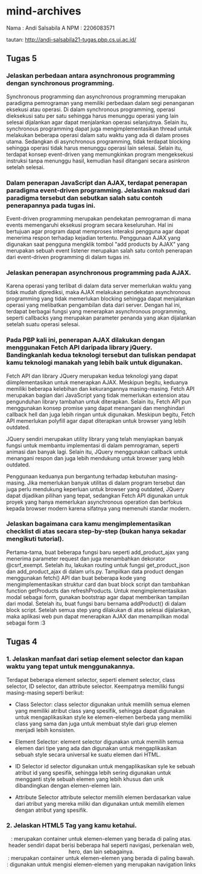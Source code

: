 # mind-archives

Nama    : Andi Salsabila A
NPM     : 2206083571

tautan: http://andi-salsabila21-tugas.pbp.cs.ui.ac.id/

## Tugas 5
### Jelaskan perbedaan antara asynchronous programming dengan synchronous programming.
Synchronous programming dan asynchronous programming merupakan paradigma pemrograman yang memiliki perbedaan dalam segi penanganan eksekusi atau operasi. Di dalam synchronous programming, operasi dieksekusi satu per satu sehingga harus menunggu operasi yang lain selesai dijalankan agar dapat menjalankan operasi selanjutnya. Selain itu, synchronous programming dapat juga mengimplementasikan thread untuk melakukan beberapa operasi dalam satu waktu yang ada di dalam proses utama. Sedangkan di asynchronous programming, tidak terdapat blocking sehingga operasi tidak harus menunggu operasi lain selesai. Selain itu, terdapat konsep event-driven yang memungkinkan program mengeksekusi instruksi tanpa menunggu hasil, kemudian hasil ditangani secara asinkron setelah selesai.

### Dalam penerapan JavaScript dan AJAX, terdapat penerapan paradigma event-driven programming. Jelaskan maksud dari paradigma tersebut dan sebutkan salah satu contoh penerapannya pada tugas ini.
Event-driven programming merupakan pendekatan pemrograman di mana events memengaruhi eksekusi program secara keseluruhan. Hal ini bertujuan agar program dapat memproses interaksi pengguna agar dapat menerima respon terhadap kejadian tertentu. Penggunaan AJAX yang digunakan saat pengguna mengklik tombol "add products by AJAX" yang merupakan sebuah event listener merupakan salah satu contoh penerapan dari event-driven programming di dalam tugas ini.

### Jelaskan penerapan asynchronous programming pada AJAX.
Karena operasi yang terlibat di dalam data server memerlukan waktu yang tidak mudah diprediksi, maka AJAX melakukan pendekatan asynchronous programming yang tidak memerlukan blocking sehingga dapat menjalankan operasi yang melibatkan pengambilan data dari server. Dengan hal ini, terdapat berbagai fungsi yang menerapkan asynchronous programming, seperti callbacks yang merupakan parameter penanda yang akan dijalankan setelah suatu operasi selesai.

### Pada PBP kali ini, penerapan AJAX dilakukan dengan menggunakan Fetch API daripada library jQuery. Bandingkanlah kedua teknologi tersebut dan tuliskan pendapat kamu teknologi manakah yang lebih baik untuk digunakan.
Fetch API dan library JQuery merupakan kedua teknologi yang dapat diimplementasikan untuk menerapkan AJAX. Meskipun begitu, keduanya memiliki beberapa kelebihan dan kekurangannya masing-masing. Fetch API merupakan bagian dari JavaScript yang tidak memerlukan extension atau pengunduhan library tambahan untuk diterapkan. Selain itu, Fetch API pun menggunakan konsep promise yang dapat menangani dan menghindari callback hell dan juga lebih ringan untuk digunakan. Meskipun begitu, Fetch API memerlukan polyfill agar dapat diterapkan untuk browser yang lebih outdated.

JQuery sendiri merupakan utility library yang telah menyiapkan banyak fungsi untuk membantu implementasi di dalam pemrograman, seperti animasi dan banyak lagi. Selain itu, JQuery menggunakan callback untuk menangani respon dan juga lebih mendukung untuk browser yang lebih outdated.

Penggunaan keduanya pun bergantung terhadap kebutuhan masing-masing. Jika memerlukan banyak utilitas di dalam program tersebut dan juga perlu mendukung keperluan untuk browser yang outdated, JQuery dapat dijadikan pilihan yang tepat, sedangkan Fetch API digunakan untuk proyek yang hanya memerlukan asynchronous operation dan berfokus kepada browser modern karena sifatnya yang memenuhi standar modern.

### Jelaskan bagaimana cara kamu mengimplementasikan checklist di atas secara step-by-step (bukan hanya sekadar mengikuti tutorial).
Pertama-tama, buat beberapa fungsi baru seperti add_product_ajax yang menerima parameter request dan juga menambahkan dekorator @csrf_exempt. Setelah itu, lakukan routing untuk fungsi get_product_json dan add_product_ajax di dalam urls.py. Tampilkan data product dengan menggunakan fetch() API dan buat beberapa kode yang mengimplementasikan struktur card dan buat block script dan tambahkan function getProducts dan refreshProducts. Untuk mengimplementasikan modal sebagai form, gunakan bootstrap agar dapat memberikan tampilan dari modal. Setelah itu, buat fungsi baru bernama addProduct() di dalam block script. Setelah semua step yang dilakukan di atas selesai dijalankan, maka aplikasi web pun dapat menerapkan AJAX dan menampilkan modal sebagai form :3

## Tugas 4
### 1. Jelaskan manfaat dari setiap element selector dan kapan waktu yang tepat untuk menggunakannya.
Terdapat beberapa element selector, seperti element selector, class selector, ID selector, dan attribute selector. Keempatnya memiliki fungsi masing-masing seperti berikut:
- Class Selector:
class selector digunakan untuk memilih semua elemen yang memiliki atribut class yang spesifik, sehingga dapat digunakan untuk mengaplikasikan style ke elemen-elemen berbeda yang memiliki class yang sama dan juga untuk membuat style dari grup elemen menjadi lebih konsisten.

- Element Selector: 
element selector digunakan untuk memilih semua elemen dari tipe yang ada dan digunakan untuk mengaplikasikan sebuah style secara universal ke suatu elemen dari HTML.

- ID Selector
id selector digunakan untuk mengaplikasikan syle ke sebuah atribut id yang spesifik, sehingga lebih sering digunakan untuk mengganti style sebuah elemen yang lebih khusus dan unik dibandingkan dengan elemen-elemen lain.

- Attribute Selector
attribute selector memilih elemen berdasarkan value dari atribut yang mereka miliki dan digunakan untuk memilih elemen dengan atribut yang spesifik.

### 2. Jelaskan HTML5 Tag yang kamu ketahui.
<header> : merupakan container untuk elemen-elemen yang berada di paling atas. header sendiri dapat berisi beberapa hal seperti navigasi, perkenalan web, hero, dan lain sebagainya.
<footer> : merupakan container untuk elemen-elemen yang berada di paling bawah.
<nav>: digunakan untuk mengisi elemen-elemen yang merupakan navigation links
<audio>: digunakan untuk meng-embed audio stream di dalam dokumen HTML.

### 3. Jelaskan perbedaan antara margin dan padding.
Margin merupakan space elemen yang dapat memberikan ruang di luar border, sehingga dapat memberikan jarak antara satu elemen dengan elemen yang lain.
Padding merupakan space yang dapat memberikan ruang pada area di dalam border. Padding sendiri dapat memiliki background dari elemen tersebut, sehingga kerap kali digunakan untuk pembuatan button dan lain sebagainya.

### 4.  Jelaskan perbedaan antara framework CSS Tailwind dan Bootstrap. Kapan sebaiknya kita menggunakan Bootstrap daripada Tailwind, dan sebaliknya?
Bootstrap merupakan CSS Framework yang melakukan pendekatan high-level bagi pengguna. Karena sifatnya yang lebih mudah, Bootstrap lebih ramah digunakan bagi pemula karena adanya komponen dan style yang telah ditentukan sebelumnya. Meskipun begitu, Bootstrap tidak memiliki fleksibilitas yang tinggi dibandingkan dengan Tailwind dan dapat menghasilkan ukuran file menjadi lebih besar karena adanya berbagai variasi style dan komponen yang digunakan. Bootstrap dapat digunakan jika pengembang ingin membuat suatu aplikasi web yang membutuhkan waktu yang sedikit untuk dikembangkan dan juga tidak memiliki elemen design yang memiliki signifikansi tinggi untuk dikustomisasi.

Tailwind merupakan CSS Framework yang memiliki fleksibilitas tinggi karena dapat dikustomisasi sesuai dengan keinginan developer. Selain itu, Tailwind hanya membutuhkan size yang lebih kecil dibandinkan dengan Bootstrap karena hanya melibatkan style yang digunakan. Meskipun begitu, Tailwind memiliki tingkat kesulitan yang lebih tinggi bagi pemula dan memiliki learning curve yang lebih curam. Tailwind dapat digunakan ketika aplikasi web yang ingin dikembangkan memerlukan fleksibilitas desain dan juga kuasa penuh atas desain web yang akan dibentuk.

### 4. Jelaskan bagaimana cara kamu mengimplementasikan checklist di atas secara step-by-step (bukan hanya sekadar mengikuti tutorial).
Untuk mengimplementasikan checklist yang ada, pertama-tama, saya mengubah tampilan pada setiap page dengan menggunakan internal CSS dengan bantuan Bootstrap. Dengan hal ini, saya mengganti berbagai komponen yang ada di dalam main seperti warna, font, dan lain sebagainya. Setelah itu, saya menyesuaikan padding dan margin sesuai dengan kebutuhan. Selain itu, header, hero, dan footer juga ditambahkan di masing-masing page yang akan digunakan jika pengguna telah melakukan login dengan adanya Bootstrap. Untuk mengimplementasikan elemen-elemen desain di dalam tugas ini, diperlukan berbagai trial-and-error untuk memastikan bahwa desain aplikasi web sesuai dengan visi yang ingin dituju. 

## Tugas 3

### 1. Apa itu Django UserCreationForm, dan jelaskan apa kelebihan dan kekurangannya?

Django UserCreationForm merupakan salah satu _built-in authentication system_ yang digunakan di dalam pembuatan formulir pendaftaran pengguna dalam aplikasi web. Dengan ini, _developer_ dapat dengan mudah membuat suatu program yang dapat mengizinkan pengguna untuk membuat registrasi _user_ di suatu aplikasi tertentu.

Django UserCreationForm memiliki beberapa kelebihan yang dapat dijadikan pertimbangan untuk mengimplementasikan sistem autentikasi ini. UserCreationForm dapat memudahkan _developer_ untuk mengembangkan programnya tanpa perlu membuat semua program dari nol. Karena hal tersebut, _developer_ dapat menggunakan waktunya untuk meng-_handle_ bagian lain yang diperlukan di dalam program tersebut. Selain itu, UserCreationForm juga menawarkan keamanan optimal untuk otorisasi dan autentikasi pengguna yang dapat membantu mencegah masalah keamanan. UserCreationForm juga dapat dikustomisasi sesuai dengan kebutuhan aplikasi ataupun fitur yang ingin diterapkan oleh pengembang web.

Kekurangan yang terdapat di dalam UserCreationForm adalah adanya limitasi dari fleksibilitas _developer_ karena UserCreationForm bisa saja tidak dapat mengakomodasi kebutuhan web yang diperlukan sehingga aspek-aspek tersebut dapat memberikan batasan bagi _developer_ untuk membuat fitur autentikasi yang dibutuhkan. Selain itu, karena UserCreationForm sendiri merupakan sistem autentikasi bawaan Django, jika seandainya pengembang mengganti _framework_ untuk keperluan pengembangan maka akan membutuhkan banyak modifikasi terhadap program yang telah dibuat karena sifatnya yang _dependent_ terhadap Django Framework.


### 2. Apa perbedaan antara autentikasi dan otorisasi dalam konteks Django, dan mengapa keduanya penting?

Autentikasi di dalam Django merujuk ke proses bagaimana sebuah sistem dapat memverifikasi identitas pengguna untuk memastikan bahwa pengguna yang sedang mencoba masuk merupakan pengguna sah yang memiliki hak untuk mengakses fitur-fitur atau aksi tertentu di dalam suatu aplikasi. Django sendiri memiliki sistem autentikasi bawaan seperti sistem untuk _login_, _logout_, dan juga _register_.

Otorisasi merupakan batasan hak suatu pengguna untuk mengakses fitur atau menjalankan suatu aksi di suatu peramban web. Otorisasi sendiri mendefinisikan apa yang dapat dilakukan ataupun yang tidak bisa dilakukan oleh pengguna di dalam akses peramban web tertentu.  Sebagai contoh, suatu nasabah bank hanya dapat mengakses saldo ataupun melakukan transfer dari akunnya sendiri dan tidak dapat menjalankan aksi tersebut di akun milik orang lain. Di dalam Django, terdapat @login_required yang mengharuskan pengguna untuk melakukan _login_ agar dapat mengakses segala fitur yang ada di dalam aplikasi yang digunakan pengguna.

Autentikasi dan otorisasi memiliki signifikansi yang sangat penting untuk memastikan keamanan pengguna. Autentikasi mencegah terjadinya kebocoran data yang memungkinkan data dari pengguna untuk jatuh ke tangan orang lain, sedangkan otorisasi menjaga kontrol atas apa yang dapat dilakukan pengguna untuk memastikan bahwa pengguna hanya memiliki akses data dari akun milik masing-masing dan melakukan tindakan yang sesuai dengan peran mereka.

### 3. Apa itu cookies dalam konteks aplikasi web, dan bagaimana Django menggunakan cookies untuk mengelola data sesi pengguna?

_Cookies_ adalah _text file_ yang memiliki bagian kecil dari data yang digunakan untuk mengidentifikasi komputer yang digunakan pengguna. Ketika _cookie_ melakukan pertukaran data antara komputer dan juga _server network_, server akan membaca ID dan mengetahui apa saja informasi yang dibutuhkan pengguna untuk mengetahui preferensi dan analisis perilaku pengguna. Django sendiri menggunakan _cookies_ untuk mengelola data sesi pengguna untuk menyimpan keadaan sesi di aplikasi web.

### 4. Apakah penggunaan cookies aman secara default dalam pengembangan web, atau apakah ada risiko potensial yang harus diwaspadai?

_Cookies_ sendiri merupakan protokol yang digunakan untuk berkomunikasi antara pengguna dan server. Meskipun pada umumnya penggunaan _cookies_ tidak berbahaya, terdapat beberapa potensi keamanan yang dapat terjadi di dapat terjadi, di antaranya adalah _cookie theft_ dengan mencuri atau menggunakan _cookies_ pengguna lain, memanipulasi _cookies_ untuk mengakses data-data yang tidak diperbolehkan diakses oleh orang lain, dan juga memiliki kekhawatiran mengenai penggunaan privasi pengguna

### 5. Jelaskan bagaimana cara kamu mengimplementasikan checklist di atas secara step-by-step (bukan hanya sekadar mengikuti tutorial).

Untuk dapat mengimplementasikan _checklist_ yang telah dibuat, terdapat beberapa langkah yang harus dilakukan. Pertama-tama, dilakukan _import_ beberapa _built-in registration system_ ke dalam views.py untuk memudahkan pembuatan formulir pengguna di dalam aplikasi web, seperti:

'''
from django.shortcuts import redirect
from django.contrib.auth.forms import UserCreationForm
from django.contrib import messages  
'''

Setelah itu, dilakukan penambahan fungsi bernama register di dalam views.py yang akan berisi formulir registrasi secara otomatis dan membuat akun pengguna setelah data yang dimasukkan pengguna di-_submit_ ke dalam form.

'''
def register(request):
    form = UserCreationForm()

    if request.method == "POST":
        form = UserCreationForm(request.POST)
        if form.is_valid():
            form.save()
            messages.success(request, 'Your account has been successfully created!')
            return redirect('main:login')
    context = {'form':form}
    return render(request, 'register.html', context)
'''

Setelah itu, dilakukan pembuatan berkas HTML baru dengan nama register.html di dalam folder main/templates yang bertujuan untuk menampilkan kerangka dari laman _register_ ketika pengguna sedang mencoba untuk melakukan registrasi.

'''
{% extends 'base.html' %}

{% block meta %}
    <title>Register</title>
{% endblock meta %}

{% block content %}  

<div class = "login">
    
    <h1>Register</h1>  

        <form method="POST" >  
            {% csrf_token %}  
            <table>  
                {{ form.as_table }}  
                <tr>  
                    <td></td>
                    <td><input type="submit" name="submit" value="Daftar"/></td>  
                </tr>  
            </table>  
        </form>

    {% if messages %}  
        <ul>   
            {% for message in messages %}  
                <li>{{ message }}</li>  
                {% endfor %}  
        </ul>   
    {% endif %}

</div>  

{% endblock content %}
'''

Setelah itu, dilakukan penambahan import fungsi register di dalam urls.py dan juga menambahkan _path url_ untuk mengakses fungsi yang telah diimpor tadi.

'''
from main.views import register

app_name = 'main'

urlpatterns = [
      ...
      path('register/', register, name='register'),
      ...
'''

Setelah dilakukan penambahan fitur registrasi, dilakukan penambahan fitur login. Di dalam views.py, _import_ beberapa _built-in authentication and login system_ yang ada di dalam Django, seperti:

'''
from django.contrib.auth import authenticate, login
'''

Setelah itu, terdapat penambahan fungsi login_user di dalam views.py yang bertujuan untuk mengautentikasi pengguna yang ingin login.

'''
def login_user(request):
    if request.method == 'POST':
        username = request.POST.get('username')
        password = request.POST.get('password')
        user = authenticate(request, username=username, password=password)
        if user is not None:
            login(request, user)
            return redirect('main:show_main')
        else:
            messages.info(request, 'Sorry, incorrect username or password. Please try again.')
    context = {}
    return render(request, 'login.html', context)
'''

Setelah itu, dilakukan penambahan berkas HTML baru pada folder main/templates yang bernama login.html yang berisi kerangka web ketika pengguna sedang mencoba untuk login.

'''
{% extends 'base.html' %}

{% block meta %}
    <title>Login</title>
{% endblock meta %}

{% block content %}

<div class = "login">

    <h1>Login</h1>

    <form method="POST" action="">
        {% csrf_token %}
        <table>
            <tr>
                <td>Username: </td>
                <td><input type="text" name="username" placeholder="Username" class="form-control"></td>
            </tr>
                    
            <tr>
                <td>Password: </td>
                <td><input type="password" name="password" placeholder="Password" class="form-control"></td>
            </tr>

            <tr>
                <td></td>
                <td><input class="btn login_btn" type="submit" value="Login"></td>
            </tr>
        </table>
    </form>

    {% if messages %}
        <ul>
            {% for message in messages %}
                <li>{{ message }}</li>
            {% endfor %}
        </ul>
    {% endif %}     
        
    Don't have an account yet? <a href="{% url 'main:register' %}">Register Now</a>

</div>

{% endblock content %}
'''

Setelah dilakukan beberapa penambahan tersebut, dilakukan _routing_ di dalam urls.py dengan mengimpor fungsi yang telah dibuat di dalam views.py

'''
from main.views import login_user

app_name = 'main'

urlpatterns = [
      ...
      path('login/', login_user, name='login'),
      ...
'''

Untuk mengimplementasikan pembuatan fungsi logout, _import built-in logout system_ yang ada di dalam Django ke dalam views.py, seperti:

'''
from django.contrib.auth import logout
'''

Setelah itu, dilakukan penambahan fungsi logout_user di dalam views.py

'''
def logout_user(request):
    logout(request)
    return redirect('main:login')
'''

Setelah itu, tambahkan potongan kode berikut di dalam main.html untuk memunculkan sebuah button yang memungkinkan pengguna untuk melakukan logout:

'''
...
<a href="{% url 'main:logout' %}">
    <button>
        Logout
    </button>
</a>
...
'''

Setelah itu, dilakukan penambahan import fungsi logout di dalam urls.py dan juga menambahkan _path url_ untuk mengakses fungsi yang telah diimpor tadi.

'''
from main.views import logout_user

app_name = 'main'

urlpatterns = [
      ...
      path('logout/', logout_user, name='logout'),
      ...
'''

Untuk merestriksi akses halaman main, dilakukan _import_ pada 'views.py' dan tambahkan kode '@login_required(login_url='/login')' di atas fungsi 'show_main':

'''
from django.contrib.auth.decorators import login_required
'''

Untuk dapat menggunakan data dari _cookies_, dilakukan beberapa _import_ di dalam 'views.py', yaitu 'import datetime'. Setelah itu, pada fungsi login_user, ganti kode yang ada di dalam login_user sebagai berikut:

'''
def login_user(request):
    if request.method == 'POST':
        username = request.POST.get('username')
        password = request.POST.get('password')
        user = authenticate(request, username=username, password=password)
        if user is not None:
            login(request, user)
            response = HttpResponseRedirect(reverse("main:show_main")) 
            response.set_cookie('last_login', str(datetime.datetime.now()))
            return response
        else:
            messages.info(request, 'Sorry, incorrect username or password. Please try again.')
'''

Kemudian pada fungsi show_main, terdapat penambahan kode seperti berikut:

'''
def show_main(request):
    products = Product.objects.filter(user=request.user)

    context = {
        'app_name': 'THE MIND ARCHIVES',
        'name': request.user.username, # Nama kamu
        'class': 'PBP A', # Kelas PBP kamu
        'products': products,
        'last_login': request.COOKIES['last_login']
    }

    return render(request, "main.html", context)
'''

Kemudian dilakukan pengubahan fungsi logout_user menjadi berikut:

'''
...
def logout_user(request):
    logout(request)
    response = HttpResponseRedirect(reverse('main:login'))
    response.delete_cookie('last_login')
    return response
...
'''

Di dalam berkas main.html, tambahkan potongan kode berikut di antara tabel dan tombol logout untuk menampilkan data last login:

'''
<h5>Sesi terakhir login: {{ last_login }}</h5>
'''

Setelah itu, untuk menghubungkan model Product dengan User, dilakukan import di dalam 'models.py':

'''
from django.contrib.auth.models import User
'''

Kemudian, dilakukan penambahan variable user di dalam class Product:

'''
...
class Product(models.Model):
    user = models.ForeignKey(User, on_delete=models.CASCADE)
    ...
'''

Setelah itu, ubah potongan fungsi 'create_product' di dalam 'views.py' menjadi berikut:

'''
...
def create_product(request):
 form = ProductForm(request.POST or None)

 if form.is_valid() and request.method == "POST":
     product = form.save(commit=False)
     product.user = request.user
     product.save()
     return HttpResponseRedirect(reverse('main:show_main'))
 ...
'''

Kemudian, ubah fungsi 'show_main' menjadi berikut:

'''
...
def show_main(request):
    products = Product.objects.filter(user=request.user)

    context = {
        'name': request.user.username,
    ...
...
'''

Di dalam tugas bonus, terdapat penambahan tombol dan fungsi untuk menambahkan dan mengurangi amount produk sebanyak satu. Untuk mengimplementasikan fungsi ini, dibuat 2 fungsi di dalam views.py sebagai berikut:

'''
...
def add_amount(request, pk):
    product = Product.objects.get(id = pk)
    product.amount += 1
    product.save()
    return HttpResponseRedirect('/')

def sub_amount(request, pk):
    product = Product.objects.get(id = pk)
    if not (product.amount <= 0):
        product.amount -= 1
    product.save()
    return HttpResponseRedirect('/')

...
'''

Setelah itu, _import_ kedua fungsi tersebut ke dalam urls.py sehingga dapat terlihat sebagai berikut:

'''
from main.views import add_amount, sub_amount
'''

Kemudian, tambahkan path berikut ke dalam urlpatterns

'''
...
urlpatterns = [
    path('add_amount/<str:pk>/', add_amount, name='add_amount'),
    path('sub_amount/<str:pk>/', sub_amount, name='sub_amount')
]
...
'''

Setelah itu, tambahkan dua tombol yang dapat menambah ataupun mengurangi produk di antara product.amount di dalam file main.html seperti berikut:

'''
...
        <td>
            <a href="{% url 'main:add_amount' product.id %}">
                <button>
                    +
                </button>
            </a> 

            {{product.amount}}

            <a href="{% url 'main:sub_amount' product.id %}">
                <button>
                    -
                </button>
            </a> 
        </td>
...
'''

Untuk mengimplementasikan tombol dan fungsi untuk menghapus suatu objek dari inventori, pertama-tama dilakukan penambahan fungsi di dalam views.py sebagai berikut:

'''
...
def sub_amount(request, pk):
    product = Product.objects.get(id = pk)
    if not (product.amount <= 0):
        product.amount -= 1
    product.save()
    return HttpResponseRedirect('/')
...
'''

Setelah itu, lakukan _import_ fungsi tersebut ke dalam urls.py

'''
...
from main.views import product_delete
'''

Setelah itu, tambahkan path ke dalam urlpatterns sebagai berikut:

'''
...
urlpatterns = [
   ...
    path('product_delete/<str:pk>/', product_delete, name='product_delete'),
    ...
]
'''

Setelah itu, tambahkan tombol tersebut di akhir setiap baris dalam tabel

'''
...
        <td> 
            <a href="{% url 'main:product_delete' product.id %}">
                <button>
                    Delete Product
                </button>
            </a> 
        </td>
...
'''

Setelah itu, 2 akun baru yang berisi 3 produk dibuat untuk keperluan soal. Setelah semua step yang dilakukan di atas selesai dijalankan, maka aplikasi web pun dapat menerapkan fitur login, logout, register, mengimplementasikan cookie, membuat button yang dapat merubah nilai dari suatu produk, dan juga membuat button yang dapat menghapus produk :3